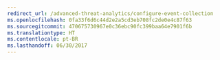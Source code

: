 ```yaml
---
redirect_url: /advanced-threat-analytics/configure-event-collection
ms.openlocfilehash: 0fa33f6d6c44d2e2a5cd3eb708fc2de0e4c87f63
ms.sourcegitcommit: 470675730967e0c36ebc90fc399baa64e7901f6b
ms.translationtype: HT
ms.contentlocale: pt-BR
ms.lasthandoff: 06/30/2017
---
```

